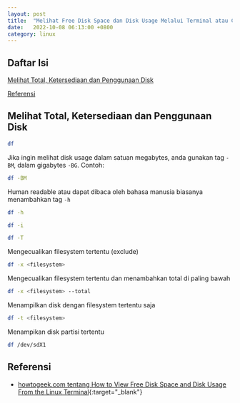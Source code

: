 ```yaml
---
layout: post
title:  "Melihat Free Disk Space dan Disk Usage Melalui Terminal atau CLI Menggunakan Perintah df"
date:   2022-10-08 06:13:00 +0800
category: linux
---
```


## Daftar Isi  
[Melihat Total, Ketersediaan dan Penggunaan Disk](#df_intro)

[Referensi](#reference)



<a name="df_intro"/>

## Melihat Total, Ketersediaan dan Penggunaan Disk

```bash
df
```

Jika ingin melihat disk usage dalam satuan megabytes, anda gunakan tag `-BM`, dalam gigabytes `-BG`. Contoh:
```bash
df -BM
```
Human readable atau dapat dibaca oleh bahasa manusia biasanya menambahkan tag `-h`
```bash
df -h
```
```bash
df -i
```
```bash
df -T
```
Mengecualikan filesystem tertentu (exclude)
```bash
df -x <filesystem>
```
Mengecualikan filesystem tertentu dan menambahkan total di paling bawah
```bash
df -x <filesystem> --total
```
Menampilkan disk dengan filesystem tertentu saja
```bash
df -t <filesystem>
```
Menampikan disk partisi tertentu
```bash
df /dev/sdX1
```



<a name="reference"/>

## Referensi
- [howtogeek.com tentang How to View Free Disk Space and Disk Usage From the Linux Terminal](https://www.howtogeek.com/409611/how-to-view-free-disk-space-and-disk-usage-from-the-linux-terminal/){:target="_blank"}
